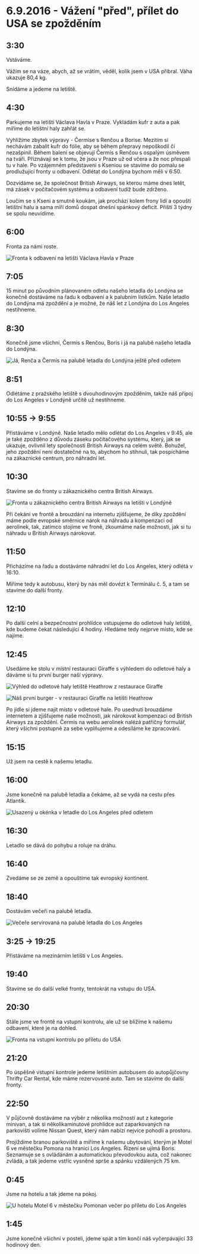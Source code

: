 # 6.9.2016 - Vážení "před", přílet do USA se zpožděním

## 3:30

Vstáváme.

Vážím se na váze, abych, až se vrátím, věděl, kolik jsem v USA přibral. Váha ukazuje 80,4 kg.

Snídáme a jedeme na letiště.

## 4:30

Parkujeme na letišti Václava Havla v Praze. Vykládám kufr z auta a pak míříme do letištní haly zahřát se.

Vyhlížíme zbytek výpravy - Čermise s Renčou a Borise. Mezitím si nechávám zabalit kufr do fólie, aby se během přepravy nepoškodil či nezašpinil. Během balení se objevují Čermis s Renčou s ospalým úsměvem na tváři. Přiznávají se k tomu, že jsou v Praze už od včera a že noc přespali tu v hale. Po vzájemném představení s Kseniou se stavíme do pomalu se prodlužující fronty u odbavení. Odlétat do Londýna bychom měli v 6:50.

Dozvídáme se, že společnost British Airways, se kterou máme dnes letět, má zásek v počítačovém systému a odbavení tudíž bude zdrženo.

Loučím se s Kseni a smutně koukám, jak prochází kolem frony lidí a opouští letištní halu a sama míří domů dospat dnešní spánkový deficit. Příští 3 týdny se spolu neuvidíme.

## 6:00

Fronta za námi roste.

![Fronta k odbavení na letišti Václava Havla v Praze](images/20160906/20160906_060115.jpg)

## 7:05

15 minut po původním plánovaném odletu našeho letadla do Londýna se konečně dostáváme na řadu k odbavení a k palubním lístkům. Naše letadlo do Londýna má zpoždění a je možné, že náš let z Londýna do Los Angeles nestihneme.

##  8:30

Konečně jsme všichni, Čermis s Renčou, Boris i já na palubě našeho letadla do Londýna.

![Já, Renča a Čermis na palubě letadla do Londýna ještě před odletem](images/20160906/20160906_082958.jpg)

## 8:51

Odlétáme z pražského letiště s dvouhodinovým zpožděním, takže náš přípoj do Los Angeles v Londýně určitě už nestihneme.

## 10:55 -> 9:55

Přistáváme v Londýně. Naše letadlo mělo odlétat do Los Angeles v 9:45, ale je také zpožděno z důvodu záseku počítačového systému, který, jak se ukazuje, ovlivnil lety společnosti British Airways na celém světě. Bohužel, jeho zpoždění není dostatečné na to, abychom ho stihnuli, tak pospícháme na zákaznické centrum, pro náhradní let.

## 10:30

Stavíme se do fronty u zákaznického centra British Airways.

![Fronta u zákaznického centra British Airways na letišti v Londýně](images/20160906/20160906_102958.jpg)

Při čekání ve frontě a brouzdání na internetu zjišťujeme, že díky zpoždění máme podle evropské směrnice nárok na náhradu a kompenzaci od aerolinek, tak, zatímco stojíme ve froně, zkoumáme naše možnosti, jak si tu náhradu u British Airways nárokovat.

## 11:50

Přicházíme na řadu a dostáváme náhradní let do Los Angeles, který odlétá v 16:10.

Míříme tedy k autobusu, který by nás měl dovézt k Terminálu č. 5, a tam se stavíme do další fronty.

## 12:10

Po další celní a bezpečnostní prohlídce vstupujeme do odletové haly letiště, kde budeme čekat následující 4 hodiny. Hledáme tedy nejprve místo, kde se najíme.

## 12:45

Usedáme ke stolu v místní restauraci Giraffe s výhledem do odletové haly a dáváme si tu první burger naší výpravy.

![Výhled do odletové haly letiště Heathrow z restaurace Giraffe](images/20160906/20160906_130654.jpg)

![Náš první burger - v restauraci Giraffe na letišti Heathrow](images/20160906/20160906_131206.jpg)

Po jídle si jdeme najít místo v odletové hale. Po usednutí brouzdáme internetem a zjišťujeme naše možnosti, jak nárokovat kompenzaci od British Airways za zpoždění. Čermis na webu aerolinek nalézá patřičný formulář, který všichni postupně za sebe vyplňujeme a odesíláme ke zpracování.

## 15:15

Už jsem na cestě k našemu letadlu.

## 16:00

Jsme konečně na palubě letadla a čekáme, až se vydá na cestu přes Atlantik.

![Usazený u okénka v letadle do Los Angeles před odletem](images/20160906/20160906_160049.jpg)

## 16:30

Letadlo se dává do pohybu a roluje na dráhu.

## 16:40

Zvedáme se ze země a opouštíme tak evropský kontinent.

## 18:40

Dostávám večeři na palubě letadla.

![Večeře servírovaná na palubě letadla do Los Angeles](images/20160906/20160906_184054.jpg)

## 3:25 -> 19:25

Přistáváme na mezinárním letišti v Los Angeles.

## 19:40

Stavíme se do další velké fronty, tentokrát na vstupu do USA.

## 20:30

Stále jsme ve frontě na vstupní kontrolu, ale už se blížíme k našemu odbavení, které je na dohled. 

![Fronta na vstupní kontrolu po příletu do USA](images/20160906/20160906_203038.jpg)

## 21:20

Po úspěšné vstupní kontrole jedeme letištním autobusem do autopůjčovny Thrifty Car Rental, kde máme rezervované auto. Tam se stavíme do další fronty.

## 22:50

V půjčovně dostáváme na výběr z několika možností aut z kategorie minivan, a tak si několikaminutové prohlídce aut zaparkovaných na parkovišti volíme Nissan Quest, který nám nabízí nejvíce pohodlí a prostoru.

Projíždíme branou parkoviště a míříme k našemu ubytování, kterým je Motel 6 ve městečku Pomona na hranici Los Angeles. Řízení se ujímá Boris. Seznamuje se s ovládánám a automatickou převodovkou auta, což nakonec zvládá, a tak jedeme vstříc vysněné sprše a spánku vzdálených 75 km.

## 0:45

Jsme na hotelu a tak jdeme na pokoj.

![U hotelu Motel 6 v městečku Pomonan večer po příletu do Los Angeles](images/20160906/20160907_005145.jpg)

## 1:45

Jsme konečně všichni v posteli, jdeme spát a tím končí náš vyčerpávající 33 hodinový den.